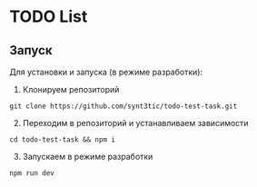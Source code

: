 # TODO List

## Запуск

Для установки и запуска (в режиме разработки):

1. Клонируем репозиторий

```
git clone https://github.com/synt3tic/todo-test-task.git
```

2. Переходим в репозиторий и устанавливаем зависимости

```
cd todo-test-task && npm i
```

3. Запускаем в режиме разработки

```
npm run dev
```
